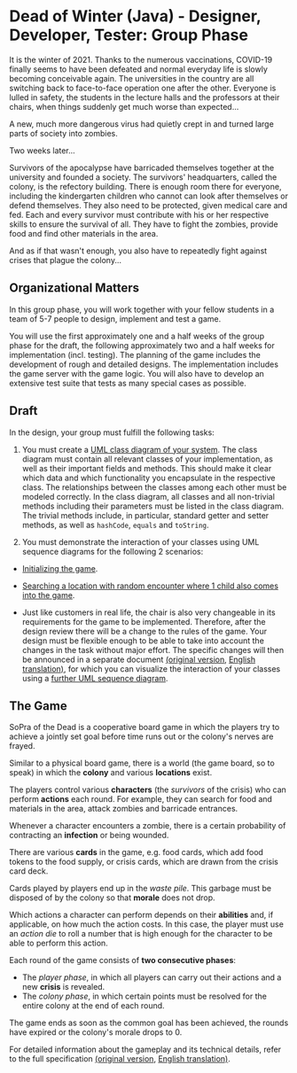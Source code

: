 # Dead of Winter (Java) - Designer, Developer, Tester: Group Phase

It is the winter of 2021. Thanks to the numerous vaccinations, COVID-19 finally seems to have been defeated and normal everyday life is slowly becoming conceivable again. The universities in the country are all switching back to face-to-face operation one after the other. Everyone is lulled in safety, the students in the lecture halls and the professors at their chairs, when things suddenly get much worse than expected...

A new, much more dangerous virus had quietly crept in and turned large parts of society into zombies.

Two weeks later...

Survivors of the apocalypse have barricaded themselves together at the university and founded a society. The survivors' headquarters, called the colony, is the refectory building. There is enough room there for everyone, including the kindergarten children who cannot can look after themselves or defend themselves. They also need to be protected, given medical care and fed. Each and every survivor must contribute with his or her respective skills to ensure the survival of all. They have to fight the zombies, provide food and find other materials in the area.

And as if that wasn't enough, you also have to repeatedly fight against crises that plague the colony...

## Organizational Matters

In this group phase, you will work together with your fellow students in a team of 5-7 people to design, implement and test a game.

You will use the first approximately one and a half weeks of the group phase for the draft, the following approximately two and a half weeks for implementation (incl. testing). The planning of the game includes the development of rough and detailed designs. The implementation includes the game server with the game logic. You will also have to develop an extensive test suite that tests as many special cases as possible.

## Draft
In the design, your group must fulfill the following tasks:

1. You must create a [UML class diagram of your system](/DeadOfWinter/GroupPhase/classdiagram.svg). The class diagram must contain all relevant classes of your implementation, as well as their important fields and methods. This should make it clear which data and which functionality you encapsulate in the respective class. The relationships between the classes among each other must be modeled correctly. In the class diagram, all classes and all non-trivial methods including their parameters must be listed in the class diagram. The trivial methods include, in particular, standard getter and setter methods, as well as `hashCode`, `equals` and `toString`.

2. You must demonstrate the interaction of your classes using UML sequence diagrams for the following 2 scenarios:

- [Initializing the game](/DeadOfWinter/GroupPhase/initialisationSequence.svg).

- [Searching a location with random encounter where 1 child also comes into the game](/DeadOfWinter/GroupPhase/searchSequence.svg). 

- Just like customers in real life, the chair is also very changeable in its requirements for the game to be implemented. Therefore, after the design review there will be a change to the rules of the game. Your design must be flexible enough to be able to take into account the changes in the task without major effort. The specific changes will then be announced in a separate document [(original version](/DeadOfWinter/GroupPhase/Anforderungsaenderung.pdf), [English translation)](/DeadOfWinter/GroupPhase/Requirements_change.pdf), for which you can visualize the interaction of your classes using a [further UML sequence diagram](/DeadOfWinter/GroupPhase/searchPassiveAbility.svg).

## The Game
SoPra of the Dead is a cooperative board game in which the players try to achieve a jointly set goal before time runs out or the colony's nerves are frayed.

Similar to a physical board game, there is a world (the game board, so to speak) in which the **colony** and various **locations** exist.

The players control various **characters** (the *survivors* of the crisis) who can perform **actions** each round. For example, they can search for food and materials in the area, attack zombies and barricade entrances.

Whenever a character encounters a zombie, there is a certain probability of contracting an **infection** or being wounded.

There are various **cards** in the game, e.g. food cards, which add food tokens to the food supply, or crisis cards, which are drawn from the crisis card deck.

Cards played by players end up in the *waste pile*. This garbage must be disposed of by the colony so that **morale** does not drop.

Which actions a character can perform depends on their **abilities** and, if applicable, on how much the action costs. In this case, the player must use an *action die* to roll a number that is high enough for the character to be able to perform this action.

Each round of the game consists of **two consecutive phases**:
- The *player phase*, in which all players can carry out their actions and a new **crisis** is revealed.
- The *colony phase*, in which certain points must be resolved for the entire colony at the end of each round. 

The game ends as soon as the common goal has been achieved, the rounds have expired or the colony's morale drops to 0.

For detailed information about the gameplay and its technical details, refer to the full specification [(original version](/DeadOfWinter/GroupPhase//Spezifikation.pdf), [English translation)](/DeadOfWinter/GroupPhase/Specification.pdf).